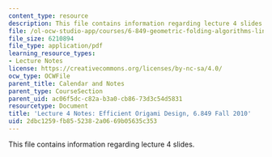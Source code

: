 ```yaml
---
content_type: resource
description: This file contains information regarding lecture 4 slides.
file: /ol-ocw-studio-app/courses/6-849-geometric-folding-algorithms-linkages-origami-polyhedra-fall-2012/2dbc1259fb8552382a0669b05635c353_MIT6_849F12_L04.pdf
file_size: 6210894
file_type: application/pdf
learning_resource_types:
- Lecture Notes
license: https://creativecommons.org/licenses/by-nc-sa/4.0/
ocw_type: OCWFile
parent_title: Calendar and Notes
parent_type: CourseSection
parent_uid: ac06f5dc-c82a-b3a0-cb86-73d3c54d5831
resourcetype: Document
title: 'Lecture 4 Notes: Efficient Origami Design, 6.849 Fall 2010'
uid: 2dbc1259-fb85-5238-2a06-69b05635c353
---
```

This file contains information regarding lecture 4 slides.